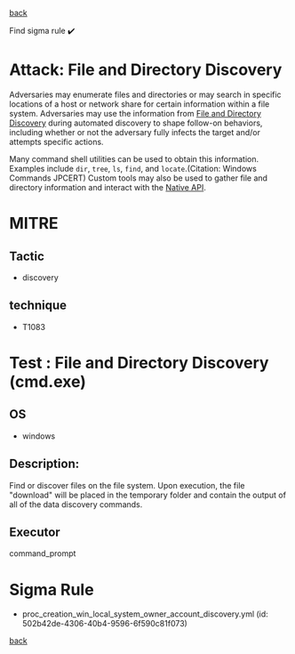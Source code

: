 
[back](../index.md)

Find sigma rule :heavy_check_mark: 

# Attack: File and Directory Discovery 

Adversaries may enumerate files and directories or may search in specific locations of a host or network share for certain information within a file system. Adversaries may use the information from [File and Directory Discovery](https://attack.mitre.org/techniques/T1083) during automated discovery to shape follow-on behaviors, including whether or not the adversary fully infects the target and/or attempts specific actions.

Many command shell utilities can be used to obtain this information. Examples include <code>dir</code>, <code>tree</code>, <code>ls</code>, <code>find</code>, and <code>locate</code>.(Citation: Windows Commands JPCERT) Custom tools may also be used to gather file and directory information and interact with the [Native API](https://attack.mitre.org/techniques/T1106).

# MITRE
## Tactic
  - discovery


## technique
  - T1083


# Test : File and Directory Discovery (cmd.exe)
## OS
  - windows


## Description:
Find or discover files on the file system.  Upon execution, the file "download" will be placed in the temporary folder and contain the output of
all of the data discovery commands.


## Executor
command_prompt

# Sigma Rule
 - proc_creation_win_local_system_owner_account_discovery.yml (id: 502b42de-4306-40b4-9596-6f590c81f073)



[back](../index.md)
